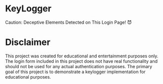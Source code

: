 # KeyLogger
Caution: Deceptive Elements Detected on This Login Page! 😈 

# **Disclaimer**
This project was created for educational and entertainment purposes only. The login form included in this project does not have real functionality and should not be used for any actual authentication purposes. The primary goal of this project is to demonstrate a keylogger implementation for educational purposes.


